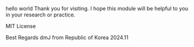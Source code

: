 hello world
Thank you for visiting. 
I hope this module will be helpful to you in your research or practice.

MIT License

Best Regards
dmJ from Republic of Korea
2024.11
